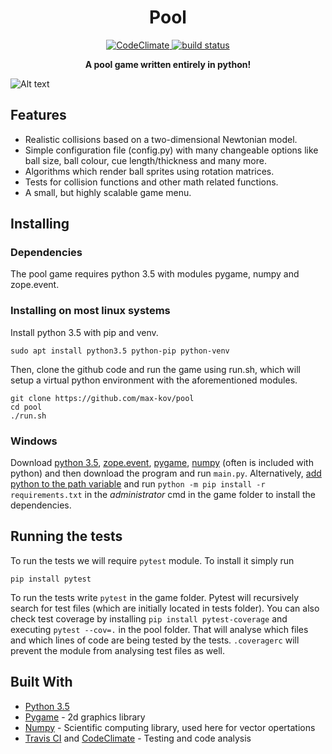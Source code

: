<h1 align="center"> Pool </h1>
<p align="center">
    <a href="https://codeclimate.com/github/max-kov/pool">
        <img src="https://codeclimate.com/github/max-kov/pool/badges/gpa.svg"
             alt="CodeClimate">
    <a href="https://travis-ci.org/max-kov/pool">
        <img src="https://travis-ci.org/max-kov/pool.svg?branch=table_rework"
             alt="build status">
             </a> 
</p>

<p align="center"><b> A pool game written entirely in python! </b></p>


![Alt text](/../screenshots/poolgif.gif?raw=true "Game gif")


## Features
* Realistic collisions based on a two-dimensional Newtonian model.
* Simple configuration file (config.py) with many changeable options like ball size, ball colour, cue length/thickness and many more.
* Algorithms which render ball sprites using rotation matrices.
* Tests for collision functions and other math related functions.
* A small, but highly scalable game menu.

## Installing
### Dependencies
The pool game requires python 3.5 with modules pygame, numpy and zope.event.

### Installing on most linux systems
Install python 3.5 with pip and venv.

```
sudo apt install python3.5 python-pip python-venv
```

Then, clone the github code and run the game using run.sh, which will setup a virtual python environment with the aforementioned modules.

```
git clone https://github.com/max-kov/pool
cd pool
./run.sh
```

### Windows

Download [python 3.5](https://www.python.org/downloads/release/python-353/), [zope.event](https://pypi.python.org/pypi/zope.event), [pygame](http://www.pygame.org/download.shtml), [numpy](https://sourceforge.net/projects/numpy/files/NumPy/) (often is included with python) and then download the program and run `main.py`.
Alternatively, [add python to the path variable](https://stackoverflow.com/a/4855685) and run `python -m pip install -r requirements.txt` in the *administrator* cmd in the game folder to install the dependencies.

## Running the tests

To run the tests we will require `pytest` module. To install it simply run

```
pip install pytest
```

To run the tests write `pytest` in the game folder. Pytest will recursively search for test files (which are initially located in tests folder).
You can also check test coverage by installing `pip install pytest-coverage` and executing
`pytest --cov=.` in the pool folder. That will analyse which files and which lines of code are being tested by the tests.
`.coveragerc` will prevent the module from analysing test files as well.

## Built With

* [Python 3.5](https://www.python.org/)
* [Pygame](http://www.pygame.org/) - 2d graphics library
* [Numpy](http://www.numpy.org/) - Scientific computing library, used here for vector opertations
* [Travis CI](https://travis-ci.org/) and [CodeClimate](https://codeclimate.com/) - Testing and code analysis
